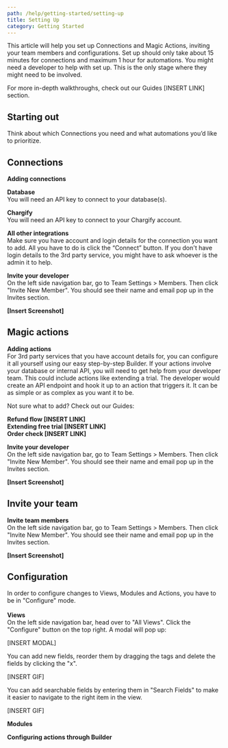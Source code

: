 ```yaml
---
path: /help/getting-started/setting-up
title: Setting Up
category: Getting Started
---
```

This article will help you set up Connections and Magic Actions, inviting your team members and configurations. Set up should only take about 15 minutes for connections and maximum 1 hour for automations. You might need a developer to help with set up. This is the only stage where they might need to be involved. 

For more in-depth walkthroughs, check out our Guides \[INSERT LINK] section.

## Starting out

Think about which Connections you need and what automations you’d like to prioritize.

## **Connections**

**Adding connections**

**Database**\
You will need an API key to connect to your database(s).

**Chargify**\
You will need an API key to connect to your Chargify account.

**All other integrations**\
Make sure you have account and login details for the connection you want to add. All you have to do is click the “Connect” button. If you don't have login details to the 3rd party service, you might have to ask whoever is the admin it to help.

**Invite your developer**\
On the left side navigation bar, go to Team Settings > Members. Then click "Invite New Member". You should see their name and email pop up in the Invites section.

**\[Insert Screenshot]**

## **Magic actions**

**Adding actions**\
For 3rd party services that you have account details for, you can configure it all yourself using our easy step-by-step Builder. If your actions involve your database or internal API, you will need to get help from your developer team. This could include actions like extending a trial. The developer would create an API endpoint and hook it up to an action that triggers it. It can be as simple or as complex as you want it to be.

Not sure what to add? Check out our Guides:

**Refund flow \[INSERT LINK]**\
**Extending free trial \[INSERT LINK]**\
**Order check \[INSERT LINK]**

**Invite your developer**\
On the left side navigation bar, go to Team Settings > Members. Then click "Invite New Member". You should see their name and email pop up in the Invites section.

**\[Insert Screenshot]**

## **Invite your team**

**Invite team members**\
On the left side navigation bar, go to Team Settings > Members. Then click "Invite New Member". You should see their name and email pop up in the Invites section.

**\[Insert Screenshot]**

## **Configuration**

In order to configure changes to Views, Modules and Actions, you have to be in "Configure" mode.\
\
**Views**\
On the left side navigation bar, head over to "All Views". Click the "Configure" button on the top right. A modal will pop up:

\[INSERT MODAL]

You can add new fields, reorder them by dragging the tags and delete the fields by clicking the "x".

\[INSERT GIF]

You can add searchable fields by entering them in "Search Fields" to make it easier to navigate to the right item in the view.

\[INSERT GIF]

**Modules**

**Configuring actions through Builder**
